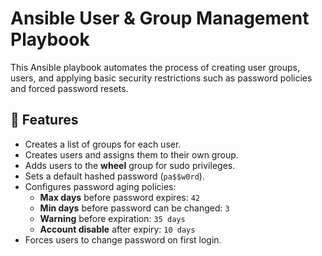 # Ansible User & Group Management Playbook

This Ansible playbook automates the process of creating user groups, users, and applying basic security restrictions such as password policies and forced password resets.  

## 🚀 Features

- Creates a list of groups for each user.
- Creates users and assigns them to their own group.
- Adds users to the **wheel** group for sudo privileges.
- Sets a default hashed password (`pa$$w0rd`).
- Configures password aging policies:
  - **Max days** before password expires: `42`
  - **Min days** before password can be changed: `3`
  - **Warning** before expiration: `35 days`
  - **Account disable** after expiry: `10 days`
- Forces users to change password on first login.
